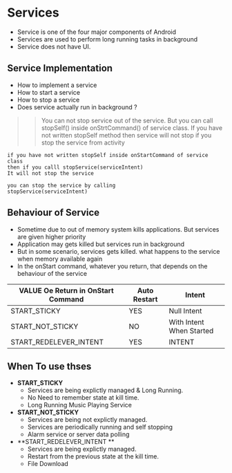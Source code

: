 # Services
- Service is one of the four major components of Android
- Services are used to perform long running tasks in background
- Service does not have UI.

## Service Implementation
- How to implement a service
- How to start a service
- How to stop a service
- Does service actually run in background ?

>> You can not stop service out of the service. But you can call stopSelf() inside onStrtCommand() of service class.
If you have not written stopSelf method then service will not stop if you stop the service from activity

```
if you have not written stopSelf inside onStartCommand of service class
then if you calll stopService(serviceIntent)
It will not stop the service

you can stop the service by calling
stopService(serviceIntent)
```

## Behaviour of Service
- Sometime due to out of memory system kills applications. But services are given higher priority
- Application may gets killed but services run in background
- But in some scenario, services gets killed. what happens to the service when memory available again
- In the onStart command, whatever you return, that depends on the behaviour of the service

| VALUE Oe Return in OnStart Command | Auto Restart | Intent |
| ------ | ------ |-------|
| START_STICKY| YES | Null Intent |
| START_NOT_STICKY| NO | With Intent When Started |
| START_REDELEVER_INTENT | YES | INTENT |

## When To use thses
- **START_STICKY**
    - Services are being explictly managed & Long Running.
    - No Need to remember state at kill time.
    - Long Running Music Playing Service
- **START_NOT_STICKY**
    - Services are being not explictly managed.
    - Services are periodically running and self stopping
    - Alarm service or server data polling
- **START_REDELEVER_INTENT **
    - Services are being explictly managed.
    - Restart from the previous state at the kill time.
    - File Download
